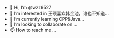 - 👋 Hi, I’m @wzz9527
- 👀 I’m interested in 王硕喜欢韩金池，谁也不知道...
- 🌱 I’m currently learning CPP&Java...
- 💞️ I’m looking to collaborate on ...
- 📫 How to reach me ...

<!---
wzz9527/wzz9527 is a ✨ special ✨ repository because its `README.md` (this file) appears on your GitHub profile.
You can click the Preview link to take a look at your changes.
--->
